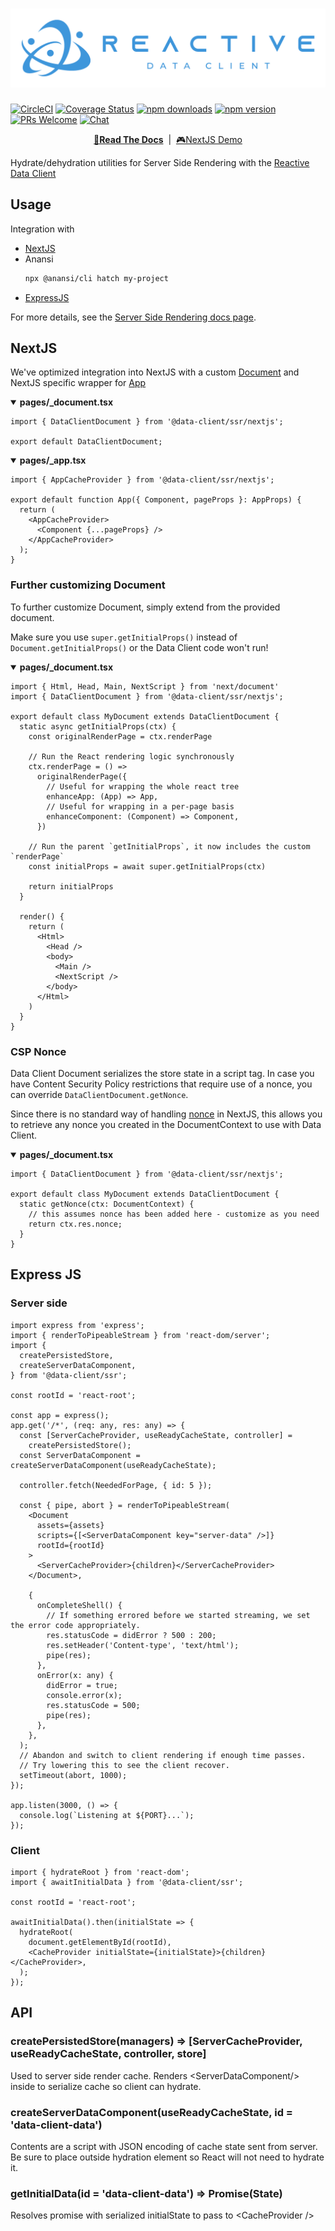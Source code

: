 # [![Reactive Data Client](./data_client_logo_and_text.png?sanitize=true)](https://dataclient.io)

[![CircleCI](https://circleci.com/gh/reactive/data-client/tree/master.svg?style=shield)](https://circleci.com/gh/reactive/data-client)
[![Coverage Status](https://img.shields.io/codecov/c/gh/reactive/data-client/master.svg?style=flat-square)](https://app.codecov.io/gh/reactive/data-client?branch=master)
[![npm downloads](https://img.shields.io/npm/dm/@data-client/ssr.svg?style=flat-square)](https://www.npmjs.com/package/@data-client/ssr)
[![npm version](https://img.shields.io/npm/v/@data-client/ssr.svg?style=flat-square)](https://www.npmjs.com/package/@data-client/ssr)
[![PRs Welcome](https://img.shields.io/badge/PRs-welcome-brightgreen.svg?style=flat-square)](http://makeapullrequest.com)
[![Chat](https://img.shields.io/discord/768254430381735967.svg?style=flat-square&colorB=758ED3)](https://discord.gg/35nb8Mz)

<div align="center">

**[📖Read The Docs](https://dataclient.io/docs/guides/ssr)** &nbsp;|&nbsp;
[🎮NextJS Demo](https://stackblitz.com/github/reactive/data-client/tree/master/examples/nextjs?file=pages%2FAssetPrice.tsx)

</div>

Hydrate/dehydration utilities for Server Side Rendering with the [Reactive Data Client](https://dataclient.io)

## Usage

Integration with

- [NextJS](https://dataclient.io/docs/guides/ssr#nextjs)
- Anansi
  ```bash
  npx @anansi/cli hatch my-project
  ```
- [ExpressJS](https://dataclient.io/docs/guides/ssr#express-js)

For more details, see the [Server Side Rendering docs page](https://dataclient.io/docs/guides/ssr).

## NextJS

We've optimized integration into NextJS with a custom [Document](https://nextjs.org/docs/advanced-features/custom-document)
and NextJS specific wrapper for [App](https://nextjs.org/docs/advanced-features/custom-app)

<details open><summary><b>pages/_document.tsx</b></summary>

```tsx
import { DataClientDocument } from '@data-client/ssr/nextjs';

export default DataClientDocument;
```

</details>

<details open><summary><b>pages/_app.tsx</b></summary>

```tsx
import { AppCacheProvider } from '@data-client/ssr/nextjs';

export default function App({ Component, pageProps }: AppProps) {
  return (
    <AppCacheProvider>
      <Component {...pageProps} />
    </AppCacheProvider>
  );
}
```

</details>

### Further customizing Document

To further customize Document, simply extend from the provided document.

Make sure you use `super.getInitialProps()` instead of `Document.getInitialProps()`
or the Data Client code won't run!

<details open><summary><b>pages/_document.tsx</b></summary>

```tsx
import { Html, Head, Main, NextScript } from 'next/document'
import { DataClientDocument } from '@data-client/ssr/nextjs';

export default class MyDocument extends DataClientDocument {
  static async getInitialProps(ctx) {
    const originalRenderPage = ctx.renderPage

    // Run the React rendering logic synchronously
    ctx.renderPage = () =>
      originalRenderPage({
        // Useful for wrapping the whole react tree
        enhanceApp: (App) => App,
        // Useful for wrapping in a per-page basis
        enhanceComponent: (Component) => Component,
      })

    // Run the parent `getInitialProps`, it now includes the custom `renderPage`
    const initialProps = await super.getInitialProps(ctx)

    return initialProps
  }

  render() {
    return (
      <Html>
        <Head />
        <body>
          <Main />
          <NextScript />
        </body>
      </Html>
    )
  }
}
```

</details>

### CSP Nonce

Data Client Document serializes the store state in a script tag. In case you have
Content Security Policy restrictions that require use of a nonce, you can override
`DataClientDocument.getNonce`.

Since there is no standard way of handling [nonce](https://developer.mozilla.org/en-US/docs/Web/HTML/Global_attributes/nonce)
in NextJS, this allows you
to retrieve any nonce you created in the DocumentContext to use with Data Client.

<details open><summary><b>pages/_document.tsx</b></summary>

```tsx
import { DataClientDocument } from '@data-client/ssr/nextjs';

export default class MyDocument extends DataClientDocument {
  static getNonce(ctx: DocumentContext) {
    // this assumes nonce has been added here - customize as you need
    return ctx.res.nonce;
  }
}
```

</details>

## Express JS

### Server side

```tsx
import express from 'express';
import { renderToPipeableStream } from 'react-dom/server';
import {
  createPersistedStore,
  createServerDataComponent,
} from '@data-client/ssr';

const rootId = 'react-root';

const app = express();
app.get('/*', (req: any, res: any) => {
  const [ServerCacheProvider, useReadyCacheState, controller] =
    createPersistedStore();
  const ServerDataComponent = createServerDataComponent(useReadyCacheState);

  controller.fetch(NeededForPage, { id: 5 });

  const { pipe, abort } = renderToPipeableStream(
    <Document
      assets={assets}
      scripts={[<ServerDataComponent key="server-data" />]}
      rootId={rootId}
    >
      <ServerCacheProvider>{children}</ServerCacheProvider>
    </Document>,

    {
      onCompleteShell() {
        // If something errored before we started streaming, we set the error code appropriately.
        res.statusCode = didError ? 500 : 200;
        res.setHeader('Content-type', 'text/html');
        pipe(res);
      },
      onError(x: any) {
        didError = true;
        console.error(x);
        res.statusCode = 500;
        pipe(res);
      },
    },
  );
  // Abandon and switch to client rendering if enough time passes.
  // Try lowering this to see the client recover.
  setTimeout(abort, 1000);
});

app.listen(3000, () => {
  console.log(`Listening at ${PORT}...`);
});
```

### Client

```tsx
import { hydrateRoot } from 'react-dom';
import { awaitInitialData } from '@data-client/ssr';

const rootId = 'react-root';

awaitInitialData().then(initialState => {
  hydrateRoot(
    document.getElementById(rootId),
    <CacheProvider initialState={initialState}>{children}</CacheProvider>,
  );
});
```

## API

### createPersistedStore(managers) => [ServerCacheProvider, useReadyCacheState, controller, store]

Used to server side render cache. Renders &lt;ServerDataComponent/> inside to serialize cache so client can hydrate.

### createServerDataComponent(useReadyCacheState, id = 'data-client-data')

Contents are a script with JSON encoding of cache state sent from server. Be sure to place outside hydration
element so React will not need to hydrate it.

### getInitialData(id = 'data-client-data') => Promise(State)

Resolves promise with serialized initialState to pass to &lt;CacheProvider />
